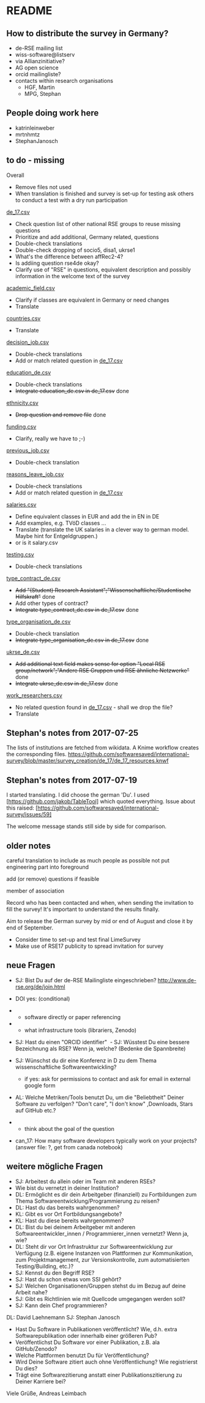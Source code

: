 README
======
How to distribute the survey in Germany?
----------------------------------------

  - de-RSE mailing list
  - wiss-software@listserv
  - via Allianzinitiative?
  - AG open science
  - orcid mailingliste?
  - contacts within research organisations
    - HGF, Martin
    - MPG, Stephan
    
People doing work here
----------------------

  * katrinleinweber
  * mrtnhmtz
  * StephanJanosch



to do - missing
---------------

Overall
- Remove files not used
- When translation is finished and survey is set-up for testing ask others to conduct a test with a dry run participation

[de_17.csv](de_17.csv)
- Check question list of other national RSE groups to reuse missing questions
- Prioritize and add additional, Germany related, questions
- Double-check translations
- Double-check dropping of socio5, disa1, ukrse1
- What's the difference between affRec2-4?
- Is addiing question rse4de okay?
- Clarify use of "RSE" in questions, equivalent description and possibly information in the welcome text of the survey

[academic_field.csv](listAnswers/academic_field.csv)
- Clarify if classes are equivalent in Germany or need changes
- Translate

[countries.csv](listAnswers/countries.csv)
- Translate

[decision_job.csv](listAnswers/decision_job.csv)
- Double-check translations
- Add or match related question in [de_17.csv](de_17.csv)

[education_de.csv](listAnswers/education_de.csv)
- Double-check translations
- ~~Integrate education_de.csv in de_17.csv~~ done

[ethnicity.csv](listAnswers/ethnicity.csv)
- ~~Drop question and remove file~~ done

[funding.csv](listAnswers/funding.csv)
- Clarify, really we have to ;-)

[previous_job.csv](listAnswers/previous_job.csv)
- Double-check translation

[reasons_leave_job.csv](listAnswers/reasons_leave_job.csv)
- Double-check translations
- Add or match related question in [de_17.csv](de_17.csv)

[salaries.csv](listAnswers/salaries.csv)
- Define equivalent classes in EUR and add the in EN in DE
- Add examples, e.g. TVöD classes ...
- Translate (translate the UK salaries in a clever way to german model. Maybe hint for Entgeldgruppen.)
- or is it salary.csv

[testing.csv](listAnswers/testing.csv)
- Double-check translations

[type_contract_de.csv](listAnswers/type_contract_de.csv)
- ~~Add "(Student) Research Assistant";"Wissenschaftliche/Studentische Hilfskraft"~~ done
- Add other types of contract?
- ~~Integrate type_contract_de.csv in de_17.csv~~ done

[type_organisation_de.csv](listAnswers/type_organisation_de.csv)
- Double-check translation
- ~~Integrate type_organisation_de.csv in de_17.csv~~ done

[ukrse_de.csv](listAnswers/ukrse_de.csv)
- ~~Add additional text field makes sense for option "Local RSE group/network";"Andere RSE Gruppen und RSE ähnliche Netzwerke"~~ done
- ~~Integrate ukrse_de.csv in de_17.csv~~ done

[work_researchers.csv](listAnswers/work_researchers.csv)
- No related question found in [de_17.csv](de_17.csv) - shall we drop the file?
- Translate


Stephan's notes from 2017-07-25
-------------------------------

The lists of institutions are fetched from wikidata. A Knime workflow creates the corresponding files. https://github.com/softwaresaved/international-survey/blob/master/survey_creation/de_17/de_17_resources.knwf
 
Stephan's notes from 2017-07-19
-------------------------------

I started translating. I did choose the german 'Du'. I used [https://github.com/jakob/TableTool] which quoted everything. Issue about this raised: [https://github.com/softwaresaved/international-survey/issues/59]

The welcome message stands still side by side for comparison. 

older notes
-----------


careful translation to include as much people as possible
  not put engineering part into foreground

add (or remove) questions if feasible

member of association

Record who has been contacted and when, when sending the invitation to fill the survey! It's important to understand the results finally.

Aim to release the German survey by mid or end of August and close it by end of September.
  - Consider time to set-up and test final LimeSurvey
  - Make use of RSE17 publicity to spread invitation for survey


neue Fragen
-----------

  - SJ: Bist Du auf der de-RSE Mailingliste eingeschrieben? http://www.de-rse.org/de/join.html

  - DOI yes: (conditional)
  -  - software directly or paper referencing
  -  - what infrastructure tools (librariers, Zenodo)
  		
  - SJ: Hast du einen "ORCID identifier"
  - SJ: Wüsstest Du eine bessere Bezeichnung als RSE? Wenn ja, welche? (Bedenke die Spannbreite)
  - SJ: Wünschst du dir eine Konferenz in D zu dem Thema wissenschaftliche Softwareentwickling?
  	- if yes: ask for permissions to contact and ask for email in external google form
  - AL: Welche Metriken/Tools benutzt Du, um die "Beliebtheit" Deiner Software zu verfolgen? "Don't care", "I don't know" ,Downloads, Stars auf GitHub etc.?
  -  - think about the goal of the question
  - can_17: How many software developers typically work on your projects? (answer file: ?, get from canada notebook)

weitere mögliche Fragen
-----------------------

  - SJ: Arbeitest du allein oder im Team mit anderen RSEs?
  - Wie bist du vernetzt in deiner Institution?
  - DL: Ermöglicht es dir dein Arbeitgeber (finanziell) zu Fortbildungen zum Thema Softwareentwicklung/Programmierung zu reisen? 
  - DL: Hast du das bereits wahrgenommen?
  - KL: Gibt es vor Ort Fortbildungsangebote?
  - KL: Hast du diese bereits wahrgenommen?
  - DL: Bist du bei deinem Arbeitgeber mit anderen Softwareentwickler_innen / Programmierer_innen vernetzt? Wenn ja, wie?
  - DL: Steht dir vor Ort Infrastruktur zur Softwareentwicklung zur Verfügung (z.B. eigene Instanzen von Plattformen zur Kommunikation, zum Projektmanagement, zur Versionskontrolle, zum automatisierten Testing/Building, etc.)?
  - SJ: Kennst du den Begriff RSE?
  - SJ: Hast du schon etwas vom SSI gehört?
  - SJ: Welchen Organisationen/Gruppen stehst du im Bezug auf deine Arbeit nahe?
  - SJ: Gibt es Richtlinien wie mit Quellcode umgegangen werden soll?
  - SJ: Kann dein Chef programmieren?
 
 DL: David Laehnemann
 SJ: Stephan Janosch
 
 * Hast Du Software in Publikationen veröffentlicht? Wie, d.h. extra Softwarepublikation oder innerhalb einer größeren Pub?
* Veröffentlichst Du Software vor einer Publikation, z.B. ala GitHub/Zenodo?
* Welche Plattformen benutzt Du für Veröffentlichung?
* Wird Deine Software zitiert auch ohne Veröffentlichung? Wie registrierst Du dies?
* Trägt eine Softwarezitierung anstatt einer Publikationszitierung zu Deiner Karriere bei?

Viele Grüße,
Andreas Leimbach 
 
  
